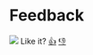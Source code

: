 # Feedback

![](https://feedback-service-prod.herokuapp.com/badges/kimmobrunfeldt/feedback.svg)
Like it? [👍](https://feedback-service-prod.herokuapp.com/positive?target=kimmobrunfeldt/feedback) [👎](https://feedback-service-prod.herokuapp.com/negative?target=kimmobrunfeldt/feedback)


